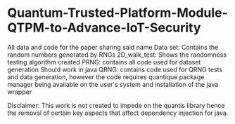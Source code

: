 # Quantum-Trusted-Platform-Module-QTPM-to-Advance-IoT-Security
All data and code for the paper sharing said name 
Data set: Contains the random numbers generated by RNGs
2D_walk_test: Shows the randomness testing algorithm created
PRNG: contains all code used for dataset generation Should work in java
QRNG: contains code used for QRNG tests and data generation, however the code requires quantique package manager being available on the user's system and installation of the java wrapper 

Disclaimer: This work is not created to impede on the quantis library hence the removal of certain key aspects that affect dependency injection for java.

